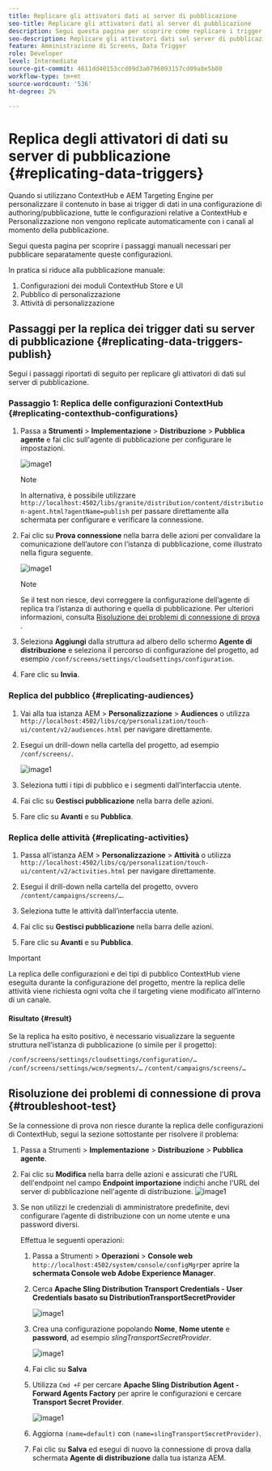 ```yaml
---
title: Replicare gli attivatori dati ai server di pubblicazione
seo-title: Replicare gli attivatori dati al server di pubblicazione
description: Segui questa pagina per scoprire come replicare i trigger di dati sul server di pubblicazione.
seo-description: Replicare gli attivatori dati sul server di pubblicazione.
feature: Amministrazione di Screens, Data Trigger
role: Developer
level: Intermediate
source-git-commit: 4611dd40153ccd09d3a0796093157cd09a8e5b80
workflow-type: tm+mt
source-wordcount: '536'
ht-degree: 2%

---
```



# Replica degli attivatori di dati su server di pubblicazione {#replicating-data-triggers}

Quando si utilizzano ContextHub e AEM Targeting Engine per personalizzare il contenuto in base ai trigger di dati in una configurazione di authoring/pubblicazione, tutte le configurazioni relative a ContextHub e Personalizzazione non vengono replicate automaticamente con i canali al momento della pubblicazione.

Segui questa pagina per scoprire i passaggi manuali necessari per pubblicare separatamente queste configurazioni.

In pratica si riduce alla pubblicazione manuale:

1. Configurazioni dei moduli ContextHub Store e UI
1. Pubblico di personalizzazione
1. Attività di personalizzazione

## Passaggi per la replica dei trigger dati su server di pubblicazione {#replicating-data-triggers-publish}

Segui i passaggi riportati di seguito per replicare gli attivatori di dati sul server di pubblicazione.

### Passaggio 1: Replica delle configurazioni ContextHub {#replicating-contexthub-configurations}

1. Passa a **Strumenti** > **Implementazione** > **Distribuzione** > **Pubblica agente** e fai clic sull&#39;agente di pubblicazione per configurare le impostazioni.

   ![image1](/help/user-guide/assets/replicating-triggers/replicating-triggers1.png)

   >[!NOTE]
   >
   >In alternativa, è possibile utilizzare `http://localhost:4502/libs/granite/distribution/content/distribution-agent.html?agentName=publish` per passare direttamente alla schermata per configurare e verificare la connessione.

1. Fai clic su **Prova connessione** nella barra delle azioni per convalidare la comunicazione dell’autore con l’istanza di pubblicazione, come illustrato nella figura seguente.

   ![image1](/help/user-guide/assets/replicating-triggers/replicating-triggers2.png)

   >[!NOTE]
   >
   >Se il test non riesce, devi correggere la configurazione dell’agente di replica tra l’istanza di authoring e quella di pubblicazione. Per ulteriori informazioni, consulta [Risoluzione dei problemi di connessione di prova](/help/user-guide/replicating-data-triggers.md#troubleshoot-test) .

1. Seleziona **Aggiungi** dalla struttura ad albero dello schermo **Agente di distribuzione** e seleziona il percorso di configurazione del progetto, ad esempio `/conf/screens/settings/cloudsettings/configuration`.

1. Fare clic su **Invia**.

### Replica del pubblico {#replicating-audiences}

1. Vai alla tua istanza AEM > **Personalizzazione** > **Audiences** o utilizza `http://localhost:4502/libs/cq/personalization/touch-ui/content/v2/audiences.html` per navigare direttamente.

1. Esegui un drill-down nella cartella del progetto, ad esempio `/conf/screens/`.

   ![image1](/help/user-guide/assets/replicating-triggers/replicating-triggers10.png)

1. Seleziona tutti i tipi di pubblico e i segmenti dall’interfaccia utente.

1. Fai clic su **Gestisci pubblicazione** nella barra delle azioni.

1. Fare clic su **Avanti** e su **Pubblica**.

### Replica delle attività {#replicating-activities}

1. Passa all&#39;istanza AEM > **Personalizzazione** > **Attività** o utilizza `http://localhost:4502/libs/cq/personalization/touch-ui/content/v2/activities.html` per navigare direttamente.

1. Esegui il drill-down nella cartella del progetto, ovvero `/content/campaigns/screens/…`.

1. Seleziona tutte le attività dall’interfaccia utente.

1. Fai clic su **Gestisci pubblicazione** nella barra delle azioni.

1. Fare clic su **Avanti** e su **Pubblica**.

>[!IMPORTANT]
>
>La replica delle configurazioni e dei tipi di pubblico ContextHub viene eseguita durante la configurazione del progetto, mentre la replica delle attività viene richiesta ogni volta che il targeting viene modificato all’interno di un canale.

#### Risultato {#result}

Se la replica ha esito positivo, è necessario visualizzare la seguente struttura nell’istanza di pubblicazione (o simile per il progetto):

`/conf/screens/settings/cloudsettings/configuration/…`
`/conf/screens/settings/wcm/segments/…`
`/content/campaigns/screens/…`

## Risoluzione dei problemi di connessione di prova {#troubleshoot-test}

Se la connessione di prova non riesce durante la replica delle configurazioni di ContextHub, segui la sezione sottostante per risolvere il problema:

1. Passa a Strumenti > **Implementazione** > **Distribuzione** > **Pubblica agente**.

1. Fai clic su **Modifica** nella barra delle azioni e assicurati che l&#39;URL dell&#39;endpoint nel campo **Endpoint importazione** indichi anche l&#39;URL del server di pubblicazione nell&#39;agente di distribuzione.
   ![image1](/help/user-guide/assets/replicating-triggers/replicating-triggers9.png)

1. Se non utilizzi le credenziali di amministratore predefinite, devi configurare l’agente di distribuzione con un nome utente e una password diversi.

   Effettua le seguenti operazioni:

   1. Passa a Strumenti > **Operazioni** > **Console web** `http://localhost:4502/system/console/configMgr`per aprire la **schermata Console web Adobe Experience Manager**.
   1. Cerca **Apache Sling Distribution Transport Credentials - User Credentials basato su DistributionTransportSecretProvider**

      ![image1](/help/user-guide/assets/replicating-triggers/replicating-triggers6.png)

   1. Crea una configurazione popolando **Nome**, **Nome utente** e **password**, ad esempio *slingTransportSecretProvider*.

      ![image1](/help/user-guide/assets/replicating-triggers/replicating-triggers7.png)

   1. Fai clic su **Salva**
   1. Utilizza `Cmd +F` per cercare **Apache Sling Distribution Agent - Forward Agents Factory** per aprire le configurazioni e cercare **Transport Secret Provider**.

      ![image1](/help/user-guide/assets/replicating-triggers/replicating-triggers8.png)

   1. Aggiorna `(name=default)` con `(name=slingTransportSecretProvider)`.
   1. Fai clic su **Salva** ed esegui di nuovo la connessione di prova dalla schermata **Agente di distribuzione** dalla tua istanza AEM.
